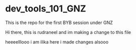 # dev_tools_101_GNZ
This is the repo for the first BYB session under GNZ

Hi there, this is rudraneel and im making a change to this file

heeeelllooo i am ilika here i made changes alsooo
